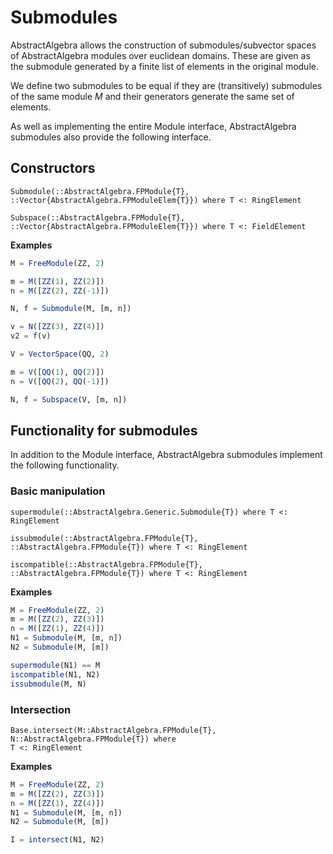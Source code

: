 # Submodules

AbstractAlgebra allows the construction of submodules/subvector spaces of
AbstractAlgebra modules over euclidean domains. These are given as the
submodule generated by a finite list of elements in the original module.

We define two submodules to be equal if they are (transitively) submodules
of the same module $M$ and their generators generate the same set of elements.

As well as implementing the entire Module interface, AbstractAlgebra
submodules also provide the following interface.

## Constructors

```@docs
Submodule(::AbstractAlgebra.FPModule{T}, ::Vector{AbstractAlgebra.FPModuleElem{T}}) where T <: RingElement
```

```@docs
Subspace(::AbstractAlgebra.FPModule{T}, ::Vector{AbstractAlgebra.FPModuleElem{T}}) where T <: FieldElement
```

**Examples**

```julia
M = FreeModule(ZZ, 2)

m = M([ZZ(1), ZZ(2)])
n = M([ZZ(2), ZZ(-1)])

N, f = Submodule(M, [m, n])

v = N([ZZ(3), ZZ(4)])
v2 = f(v)

V = VectorSpace(QQ, 2)

m = V([QQ(1), QQ(2)])
n = V([QQ(2), QQ(-1)])

N, f = Subspace(V, [m, n])
```

## Functionality for submodules

In addition to the Module interface, AbstractAlgebra submodules implement the
following functionality.

### Basic manipulation

```@docs
supermodule(::AbstractAlgebra.Generic.Submodule{T}) where T <: RingElement
```

```@docs
issubmodule(::AbstractAlgebra.FPModule{T}, ::AbstractAlgebra.FPModule{T}) where T <: RingElement
```

```@docs
iscompatible(::AbstractAlgebra.FPModule{T}, ::AbstractAlgebra.FPModule{T}) where T <: RingElement
```

**Examples**

```julia
M = FreeModule(ZZ, 2)
m = M([ZZ(2), ZZ(3)])
n = M([ZZ(1), ZZ(4)])
N1 = Submodule(M, [m, n])
N2 = Submodule(M, [m])

supermodule(N1) == M
iscompatible(N1, N2)
issubmodule(M, N)
```

### Intersection

```@docs
Base.intersect(M::AbstractAlgebra.FPModule{T}, N::AbstractAlgebra.FPModule{T}) where
T <: RingElement
```

**Examples**

```julia
M = FreeModule(ZZ, 2)
m = M([ZZ(2), ZZ(3)])
n = M([ZZ(1), ZZ(4)])
N1 = Submodule(M, [m, n])
N2 = Submodule(M, [m])

I = intersect(N1, N2)
```


